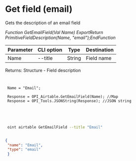 ﻿---
sidebar_position: 8
---

# Get field (email)
 Gets the description of an email field


*Function GetEmailField(Val Name) ExportReturn PrimitiveFieldDescription(Name, "email");EndFunction*

 | Parameter | CLI option | Type | Destination |
 |-|-|-|-|
 | Name | --title | String | Field name |

 
 Returns: Structure - Field description

```bsl title="Code example"
	
 
 Name = "Email";
 
 Response = OPI_Airtable.GetEmailField(Name); //Map
 Response = OPI_Tools.JSONString(Response); //JSON string
 

	
```

```sh title="CLI command example"
 
 oint airtable GetEmailField --title "Email"


```


```json title="Result"

{
 "name": "Email",
 "type": "email"
 }

```
